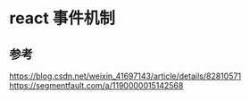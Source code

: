 # react 事件机制




## 参考
https://blog.csdn.net/weixin_41697143/article/details/82810571
https://segmentfault.com/a/1190000015142568